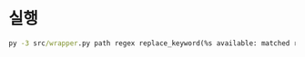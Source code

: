 # 실행 #

```cmd
py -3 src/wrapper.py path regex replace_keyword(%s available: matched regex content)
```